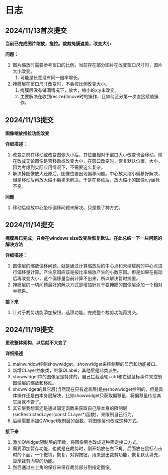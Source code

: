 # 日志

## 2024/11/13首次提交

**当前已完成图片缩放，拖拉。裁剪掩膜遮盖，改变大小**

**问题：**

1. 图片缩放时需要参考窗口的比例，当前存在部分图片在改变窗口尺寸时，图片大小改变。
   1. 可能是长宽没有同一倍率增长。
2. 掩膜层在窗口尺寸改变时，不会按比例改变大小。
   1. 掩膜层没有铺满情况下，放大，缩小的x,y未改变。
   2. 主要解决在收到resize和move时的操作，且如何区分第一次直接赋值操作。

## 2024/11/13提交

**图像缩放推拉功能改变**

**详细描述：**

1. 改变之前在移动或改变图像大小后，其位置相对于窗口大小改变也会移动。现在改成无论图像是否移动或改变大小，在窗口改变时，恢复默认位置，大小。因为考虑到实际应用情况下，不需要这么复杂。
2. 解决掉图像放大还原后，图像位置出现偏移问题。中心放大缩小偏移好解决，但是移动后再放大缩小偏移未解决。于是在移动后，放大缩小的图像x,y坐标不变。

**问题**

1. 移动后缩放中心坐标偏移问题未解决。只是换了种方式。

## 2024/11/14提交

**掩膜层已完成，只会在windows size改变后恢复默认。在此总结一下一些问题的解决方法**

**详细描述：**

1. 图像层的缩放偏移问题，就是通过计算缩放后的中心点和未缩放前的中心点进行偏移量计算。产生原因应该是按比率缩放产生的小数原因。但是如果在拖动后再改变大小，这个偏移量当前计算不出来，所以解决暂时搁置。
2. 掩膜层的一切问题最好的解决方式是增加针对于要掩膜的图像层添加一个相对坐标系。

**接下来**

1. 针对于裁剪功能添加按钮，选项功能。完成整个裁剪功能再提交。

## 2024/11/19提交

**更改整体架构，以后就不大变了**

**详细描述**

1. mainwindow控制showwidget，showwidget来控制层的显示和功能接口。
2. 新增CLayer抽象类，继承QLabel，其他层是此类派生。
3. showwidget中的图像层是特殊的，自己拦截滚轮+ctrl和右键鼠标事件来控制图像层的缩放和移动。
4. showwidget的其它层(当然现在只有遮盖层)是由showwidget控制的，但是具体操作还是由本身层解决，比如showwidget只获取偏移量，将偏移量传给其它层就不管了。
5. 其它层我想着还是通过固定函数来获取自己层本身的限制层(setRestrictedLayer(const CLayer*)函数)，来限制自己行为。
6. 后续需要添加QWidget限制层的函数，将图像层也改成这种方式。

**接下来**

1. 添加QWidget限制层的函数，将图像层也改成这种固定接口方式。
2. 需要添加暂存功能，也就是在裁剪时，刚开始放在右下角，后面放在鼠标点击时的下面，一个撤销，恢复，对钩按钮，用来退出裁剪功能，恢复默认填充，显示裁剪内容的功能。
3. 然后通过左上角的保存来保存裁剪部分到指定图像。